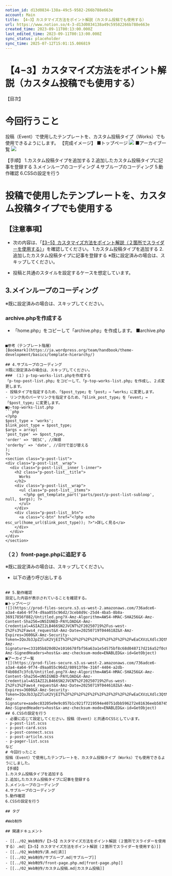 ```yaml
---
notion_id: d13d0834-138a-49c5-9582-266b788e663e
account: Main
title: 【4−3】カスタマイズ方法をポイント解説（カスタム投稿でも使用する）
url: https://www.notion.so/4-3-d13d0834138a49c59582266b788e663e
created_time: 2023-09-11T00:13:00.000Z
last_edited_time: 2023-09-11T00:13:00.000Z
sync_status: placeholder
sync_time: 2025-07-12T15:01:15.086819
---
```

# 【4−3】カスタマイズ方法をポイント解説（カスタム投稿でも使用する）

【目次】
# 今回行うこと
投稿（Event）で使用したテンプレートを、カスタム投稿タイプ（Works）でも使用できるようにします。
【完成イメージ】
  ■トップページ
  ![](https://prod-files-secure.s3.us-west-2.amazonaws.com/736adce6-a3a4-4a64-9f74-d9aa055c96d2/3ceb8d9c-25d4-4ba5-8b8a-36917856f882/Untitled.png?X-Amz-Algorithm=AWS4-HMAC-SHA256&X-Amz-Content-Sha256=UNSIGNED-PAYLOAD&X-Amz-Credential=ASIAZI2LB4667GAOXSJK%2F20250719%2Fus-west-2%2Fs3%2Faws4_request&X-Amz-Date=20250719T044619Z&X-Amz-Expires=3600&X-Amz-Security-Token=IQoJb3JpZ2luX2VjEIT%2F%2F%2F%2F%2F%2F%2F%2F%2F%2FwEaCXVzLXdlc3QtMiJHMEUCIAhFl1dPi0YYnaZjAYTzdyeGFsxxlllPD47FNL6KkI2kAiEAgIG0Rl3a8ZItr7%2FjKDou4%2FwieWFTdktLXeAjIgWOoCQqiAQInf%2F%2F%2F%2F%2F%2F%2F%2F%2F%2FARAAGgw2Mzc0MjMxODM4MDUiDLL1ESquv%2FO6WxA2%2ByrcA%2FlPFv3Sv33qmReJ9IJd5VvRA1kovnpKfSGSSjreZYAcvEMm%2BL1bCJJT1WCNK0Es2yEi%2B2q8d9N7L3VCkTZqgWbfBLjotuyLFZQH7mr7U0JGzHeYlCSkNSGsoRK95DmfWXYND7nvCHbJUO9yUJ2dfNgsMa%2BQLSFjB3Ck3LUgwKjfec2u7OXA0tu3aK0MXdsfkch4HuCyyxNKQrWDYv1Y7l1JfPzoT4uASxgt2dZjs6fRAb2EIqYn3E2lva4qj00HFZzM%2F04gJUX1Q2VJwRbJd5WrcrZMmvLCNx5L%2Bx14%2FzBnop6OnE2c1Y%2BFQvYIZL3ojEqrYNoJbrnCqLnlqdQ73Ee512XaR3gFKXqrgDsU2V1JvfaoOh3UIYhqfkXUjcHRvUfmoZS4rl99Rxyh2NkquG9jewoThWTA8MgWlgDmeayyftGTXhbjfyW7JVcJDOOkXJDCz73mOEC6KoT8uuycyu5ojJfXTZs9dBFgY6Fci%2F5mXa%2BRGLFU65GiFYOWsqu%2FQkOrURphgK9iS4qEt2aeD0reJ8m3lczyFC%2BTUCPWo%2BOCX92XX1Gmax9YjRjfHN34ILOc4yEkaHi2NZV3U04qPfglGjDGBAcll%2B1iWHOmJpzEMAUL8PkRAlR%2F4XYNMKyq7MMGOqUB6lEtXp%2Bl2cPOA0UJ6CrNf2l5000jSjF2J6HxwhOxormqfYvkcM6g1AMXAdpvA9aBCUCPUOv934iexbyFEQm5Cf74jkau1PbatIrRcdXjF%2BTn9AZQ8R6JJZmAKGBIS%2BVL9WpKfOOKUl0EOtZzuADQ%2FXYoZk1XZIIAgVyymEUdyM6%2Fls8Ich%2BLTvaKiVpI7qCSBNrs89Pm9Z1vZVeCygwEdWeSx5g%2B&X-Amz-Signature=ad757b95e9c1c06a7251d3fe26a1ad11f46c3c0880b7ef0f51aff6f755cfd543&X-Amz-SignedHeaders=host&x-amz-checksum-mode=ENABLED&x-id=GetObject)
  ■アーカイブ一覧
  ![](https://prod-files-secure.s3.us-west-2.amazonaws.com/736adce6-a3a4-4a64-9f74-d9aa055c96d2/3a0f54b8-c115-4848-9069-6b04eed8003f/Untitled.png?X-Amz-Algorithm=AWS4-HMAC-SHA256&X-Amz-Content-Sha256=UNSIGNED-PAYLOAD&X-Amz-Credential=ASIAZI2LB4667GAOXSJK%2F20250719%2Fus-west-2%2Fs3%2Faws4_request&X-Amz-Date=20250719T044619Z&X-Amz-Expires=3600&X-Amz-Security-Token=IQoJb3JpZ2luX2VjEIT%2F%2F%2F%2F%2F%2F%2F%2F%2F%2FwEaCXVzLXdlc3QtMiJHMEUCIAhFl1dPi0YYnaZjAYTzdyeGFsxxlllPD47FNL6KkI2kAiEAgIG0Rl3a8ZItr7%2FjKDou4%2FwieWFTdktLXeAjIgWOoCQqiAQInf%2F%2F%2F%2F%2F%2F%2F%2F%2F%2FARAAGgw2Mzc0MjMxODM4MDUiDLL1ESquv%2FO6WxA2%2ByrcA%2FlPFv3Sv33qmReJ9IJd5VvRA1kovnpKfSGSSjreZYAcvEMm%2BL1bCJJT1WCNK0Es2yEi%2B2q8d9N7L3VCkTZqgWbfBLjotuyLFZQH7mr7U0JGzHeYlCSkNSGsoRK95DmfWXYND7nvCHbJUO9yUJ2dfNgsMa%2BQLSFjB3Ck3LUgwKjfec2u7OXA0tu3aK0MXdsfkch4HuCyyxNKQrWDYv1Y7l1JfPzoT4uASxgt2dZjs6fRAb2EIqYn3E2lva4qj00HFZzM%2F04gJUX1Q2VJwRbJd5WrcrZMmvLCNx5L%2Bx14%2FzBnop6OnE2c1Y%2BFQvYIZL3ojEqrYNoJbrnCqLnlqdQ73Ee512XaR3gFKXqrgDsU2V1JvfaoOh3UIYhqfkXUjcHRvUfmoZS4rl99Rxyh2NkquG9jewoThWTA8MgWlgDmeayyftGTXhbjfyW7JVcJDOOkXJDCz73mOEC6KoT8uuycyu5ojJfXTZs9dBFgY6Fci%2F5mXa%2BRGLFU65GiFYOWsqu%2FQkOrURphgK9iS4qEt2aeD0reJ8m3lczyFC%2BTUCPWo%2BOCX92XX1Gmax9YjRjfHN34ILOc4yEkaHi2NZV3U04qPfglGjDGBAcll%2B1iWHOmJpzEMAUL8PkRAlR%2F4XYNMKyq7MMGOqUB6lEtXp%2Bl2cPOA0UJ6CrNf2l5000jSjF2J6HxwhOxormqfYvkcM6g1AMXAdpvA9aBCUCPUOv934iexbyFEQm5Cf74jkau1PbatIrRcdXjF%2BTn9AZQ8R6JJZmAKGBIS%2BVL9WpKfOOKUl0EOtZzuADQ%2FXYoZk1XZIIAgVyymEUdyM6%2Fls8Ich%2BLTvaKiVpI7qCSBNrs89Pm9Z1vZVeCygwEdWeSx5g%2B&X-Amz-Signature=e7227adffdce655bf705a8603ba6b0ad62746b76088e7d4585818607dfec7d2c&X-Amz-SignedHeaders=host&x-amz-checksum-mode=ENABLED&x-id=GetObject)
  
【手順】
1.カスタム投稿タイプを追加する
2.追加したカスタム投稿タイプに記事を登録する
3.メインループのコーディング
4.サブループのコーディング
5.動作確認
6.CSSの設定を行う
# 投稿で使用したテンプレートを、カスタム投稿タイプでも使用する
## 【注意事項】
- 次の内容は、「[【3−5】カスタマイズ方法をポイント解説（２箇所でスライダーを使用する）](/dd5e74abb7d44bb88ed40fcf4349c048)」を確認してください。
  1.カスタム投稿タイプを追加する
  2.追加したカスタム投稿タイプに記事を登録する
  ※既に設定済みの場合は、スキップしてください。
  
- 投稿と共通のスタイルを設定するケースを想定しています。
## 3.メインループのコーディング
※既に設定済みの場合は、スキップしてください。
### archive.phpを作成する
- 「home.php」をコピーして「archive.php」を作成します。
  ■archive.php
  ```php
<?php get_header(); ?>

  <?php get_template_part('parts/post/p-post-list-mainloop'); ?>

<?php get_footer(); ?>
  ```
  ■参考（テンプレート階層）
  [Bookmark](https://ja.wordpress.org/team/handbook/theme-development/basics/template-hierarchy/)
  
## 4.サブループのコーディング
※既に設定済みの場合は、スキップしてください。
### （１）p-top-works-list.phpを作成する
「p-top-post-list.php」をコピーして、「p-top-works-list.php」を作成し、２点変更します。
- 投稿タイプを指定するため、「$post_type」を「post」→「works」に変更します。
- リンク先のパーマリンクを指定するため、「$link_post_type」を「event」→「$post_type」に変更します。
  ■p-top-works-list.php
  ```php
<?php
$post_type = 'works';
$link_post_type = $post_type;
$args = array(
  'post_type' => $post_type,
  'order' => 'DESC', //降順
  'orderby' => 'date', //日付で並び替える
);
?>
<section class="p-post-list">
  <div class="p-post-list__wrap">
    <div class="p-post-list__inner l-inner">
      <h2 class="p-post-list__title">
        Works
      </h2>
      <div class="p-post-list__wrap">
        <ul class="p-post-list__items">
          <?php get_template_part('parts/post/p-post-list-subloop', null, $args); ?>
        </ul>
      </div>
      <div class="p-post-list__btn">
        <a class="c-btn" href="<?php echo esc_url(home_url($link_post_type)); ?>">詳しく見る</a>
      </div>
    </div>
  </div>
</section>
  ```
  
### （２）front-page.phpに追記する
※既に設定済みの場合は、スキップしてください。
- 以下の通り呼び出しする
  ```php
<?php get_template_part('parts/project/p-top-works-list'); ?>
  ```
## 5.動作確認
設定した内容が表示されていることを確認する。
■トップページ
![](https://prod-files-secure.s3.us-west-2.amazonaws.com/736adce6-a3a4-4a64-9f74-d9aa055c96d2/3ceb8d9c-25d4-4ba5-8b8a-36917856f882/Untitled.png?X-Amz-Algorithm=AWS4-HMAC-SHA256&X-Amz-Content-Sha256=UNSIGNED-PAYLOAD&X-Amz-Credential=ASIAZI2LB466SN2JVCNT%2F20250719%2Fus-west-2%2Fs3%2Faws4_request&X-Amz-Date=20250719T044618Z&X-Amz-Expires=3600&X-Amz-Security-Token=IQoJb3JpZ2luX2VjEIT%2F%2F%2F%2F%2F%2F%2F%2F%2F%2FwEaCXVzLXdlc3QtMiJHMEUCIBmOXdSmNT12Z9CeTQehqDzqf%2F6iailuoi4llYHTNj6mAiEAhDyjfo2y%2FkNM7N9%2F5%2FWu6l%2BWpy1VC3bIEdO%2F11aABREqiAQInf%2F%2F%2F%2F%2F%2F%2F%2F%2F%2FARAAGgw2Mzc0MjMxODM4MDUiDNjBNs6XlThj1bgRSSrcA5AVzNOl2jhO5K%2FZVsxQaeg5v%2B%2B7brKju5tFYHXdnjLjs4aUtLk2D4ecWxiUIGJL4B0Su107ss2KnZH2JTVpXDbnlawSUR2odFli3ZvOKCQ3JKxUFYa4B03eDyczSLUAy%2Focsj3EIawoIYrAtimmUA4Wg52Ha0rR8mS6RBlNql%2FY1EhtzwjtuNSz2QCxmbb6OZRye4BL1Nucdb%2B%2BB4BjtJBRAVXZI3Led0mUXmAuap3D3Svs%2FKq%2B3xqAVqDA13GHfv1FmJ3sDzJUwjsMhj7Hsh%2B1oZKW96eUjqSWWowiFEas2Dfh2pp5HFAIaEtEVF5eNomxOzVHVh4PP6ETM0GaZaQ8MV1UXmhgW0H2bN%2FMYjrrJ%2FCnB39RriNo5XuRj%2F8U9Ntus7YrIAxAKFv7rxJwWk8FPILVdyANz6tQ8e7l2QVlFvbv4AyPIGIJf7hWfxOJ148ZyE7yjbucjZdS2QNPMjDoP5hSjnjpXx1MIrWZa%2F43miJGEjb4lJaD3UXkjy%2FKcWq4VY74q1sptFQFny42ykY%2FHWUF547fR3jIp1urcM2k13KrMZtc4JqCggUaCWyt1XsNoMU8sfOyCXyKXpK5vz7K850ZbQEYDeTtg55uA2hJt%2F6rCHX3CCPRGJDpMKWq7MMGOqUBeo%2F%2FFZV0CcsOjkOk8yUsQt9584cLU2CTZQOhYDVVfKPaAhRe8ijh13Q0cUxPwNL3BG0FT6fUOyTT6KkWlzcKtOaQBSAM9rU3OaJTPWltPKqB1jnR52a70ViKW6%2B3XcJCI6sThE92u5XenrpWprZYPFkRLwDHN48S%2B1cfKobnBENqCSV4yIk%2B0fP4MwiMBaymX%2FTEjKb%2BAs%2BCR8qCVQAd6LOm9hMC&X-Amz-Signature=c33105b820d02e1016678fbf56a63a1e54575bf8c68d048717d216a52f0c67ca&X-Amz-SignedHeaders=host&x-amz-checksum-mode=ENABLED&x-id=GetObject)
■アーカイブ一覧
![](https://prod-files-secure.s3.us-west-2.amazonaws.com/736adce6-a3a4-4a64-9f74-d9aa055c96d2/80913f0e-316f-4404-a2db-f4b08d7c3fc8/Untitled.png?X-Amz-Algorithm=AWS4-HMAC-SHA256&X-Amz-Content-Sha256=UNSIGNED-PAYLOAD&X-Amz-Credential=ASIAZI2LB466SN2JVCNT%2F20250719%2Fus-west-2%2Fs3%2Faws4_request&X-Amz-Date=20250719T044618Z&X-Amz-Expires=3600&X-Amz-Security-Token=IQoJb3JpZ2luX2VjEIT%2F%2F%2F%2F%2F%2F%2F%2F%2F%2FwEaCXVzLXdlc3QtMiJHMEUCIBmOXdSmNT12Z9CeTQehqDzqf%2F6iailuoi4llYHTNj6mAiEAhDyjfo2y%2FkNM7N9%2F5%2FWu6l%2BWpy1VC3bIEdO%2F11aABREqiAQInf%2F%2F%2F%2F%2F%2F%2F%2F%2F%2FARAAGgw2Mzc0MjMxODM4MDUiDNjBNs6XlThj1bgRSSrcA5AVzNOl2jhO5K%2FZVsxQaeg5v%2B%2B7brKju5tFYHXdnjLjs4aUtLk2D4ecWxiUIGJL4B0Su107ss2KnZH2JTVpXDbnlawSUR2odFli3ZvOKCQ3JKxUFYa4B03eDyczSLUAy%2Focsj3EIawoIYrAtimmUA4Wg52Ha0rR8mS6RBlNql%2FY1EhtzwjtuNSz2QCxmbb6OZRye4BL1Nucdb%2B%2BB4BjtJBRAVXZI3Led0mUXmAuap3D3Svs%2FKq%2B3xqAVqDA13GHfv1FmJ3sDzJUwjsMhj7Hsh%2B1oZKW96eUjqSWWowiFEas2Dfh2pp5HFAIaEtEVF5eNomxOzVHVh4PP6ETM0GaZaQ8MV1UXmhgW0H2bN%2FMYjrrJ%2FCnB39RriNo5XuRj%2F8U9Ntus7YrIAxAKFv7rxJwWk8FPILVdyANz6tQ8e7l2QVlFvbv4AyPIGIJf7hWfxOJ148ZyE7yjbucjZdS2QNPMjDoP5hSjnjpXx1MIrWZa%2F43miJGEjb4lJaD3UXkjy%2FKcWq4VY74q1sptFQFny42ykY%2FHWUF547fR3jIp1urcM2k13KrMZtc4JqCggUaCWyt1XsNoMU8sfOyCXyKXpK5vz7K850ZbQEYDeTtg55uA2hJt%2F6rCHX3CCPRGJDpMKWq7MMGOqUBeo%2F%2FFZV0CcsOjkOk8yUsQt9584cLU2CTZQOhYDVVfKPaAhRe8ijh13Q0cUxPwNL3BG0FT6fUOyTT6KkWlzcKtOaQBSAM9rU3OaJTPWltPKqB1jnR52a70ViKW6%2B3XcJCI6sThE92u5XenrpWprZYPFkRLwDHN48S%2B1cfKobnBENqCSV4yIk%2B0fP4MwiMBaymX%2FTEjKb%2BAs%2BCR8qCVQAd6LOm9hMC&X-Amz-Signature=aadec83205e9e9c057b1c921f7219594e40751dbb596272e81636eeb58745ed6&X-Amz-SignedHeaders=host&x-amz-checksum-mode=ENABLED&x-id=GetObject)
## 6.CSSの設定を行う
- 必要に応じて設定してください。投稿（Event）と共通のCSSとしています。
  - p-post-list.scss
  - p-post-card.scss
  - p-post-connect.scss
  - p-post-article.scss
  - p-pager-list.scss
  など
# 今回行ったこと
投稿（Event）で使用したテンプレートを、カスタム投稿タイプ（Works）でも使用できるようにしました。
【手順】
1.カスタム投稿タイプを追加する
2.追加したカスタム投稿タイプに記事を登録する
3.メインループのコーディング
4.サブループのコーディング
5.動作確認
6.CSSの設定を行う

## タグ

#Web制作 

## 関連ドキュメント

- [[../02_Web制作/【3−5】カスタマイズ方法をポイント解説（２箇所でスライダーを使用する）.md|【3−5】カスタマイズ方法をポイント解説（２箇所でスライダーを使用する）]]
- [[../02_Web制作/済.md|済]]
- [[../02_Web制作/サブループ.md|サブループ]]
- [[../02_Web制作/front-page.php.md|front-page.php]]
- [[../02_Web制作/カスタム投稿.md|カスタム投稿]]
